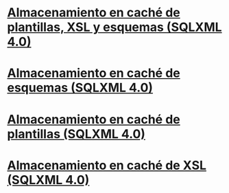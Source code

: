 # [Almacenamiento en caché de plantillas, XSL y esquemas (SQLXML 4.0)](caching-templates-xsl-and-schemas-sqlxml-4-0.md)
# [Almacenamiento en caché de esquemas (SQLXML 4.0)](schema-caching-sqlxml-4-0.md)
# [Almacenamiento en caché de plantillas (SQLXML 4.0)](template-caching-sqlxml-4-0.md)
# [Almacenamiento en caché de XSL (SQLXML 4.0)](xsl-caching-sqlxml-4-0.md)
